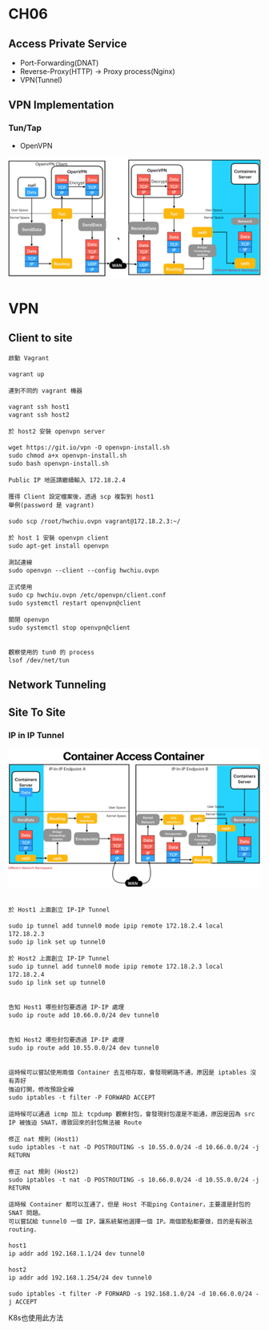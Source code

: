 # CH06
## Access Private Service
- Port-Forwarding(DNAT)
- Reverse-Proxy(HTTP) -> Proxy process(Nginx) 
- VPN(Tunnel)

## VPN Implementation
### Tun/Tap
- OpenVPN
<img src="https://github.com/cly1213/Linux_networking/blob/main/CH06/image/openvpn.png"/>

# VPN
## Client to site
```
啟動 Vagrant

vagrant up

連到不同的 vagrant 機器

vagrant ssh host1
vagrant ssh host2

於 host2 安裝 openvpn server

wget https://git.io/vpn -O openvpn-install.sh
sudo chmod a+x openvpn-install.sh
sudo bash openvpn-install.sh

Public IP 地區請繼續輸入 172.18.2.4

獲得 Client 設定檔案後，透過 scp 複製到 host1
舉例(password 是 vagrant)

sudo scp /root/hwchiu.ovpn vagrant@172.18.2.3:~/

於 host 1 安裝 openvpn client
sudo apt-get install openvpn

測試連線
sudo openvpn --client --config hwchiu.ovpn

正式使用
sudo cp hwchiu.ovpn /etc/openvpn/client.conf
sudo systemctl restart openvpn@client

關閉 openvpn
sudo systemctl stop openvpn@client


觀察使用的 tun0 的 process
lsof /dev/net/tun
```
## Network Tunneling
## Site To Site
### IP in IP Tunnel
<img src="https://github.com/cly1213/Linux_networking/blob/main/CH06/image/ipinip.png"/>

```

於 Host1 上面創立 IP-IP Tunnel

sudo ip tunnel add tunnel0 mode ipip remote 172.18.2.4 local 172.18.2.3
sudo ip link set up tunnel0

於 Host2 上面創立 IP-IP Tunnel
sudo ip tunnel add tunnel0 mode ipip remote 172.18.2.3 local 172.18.2.4
sudo ip link set up tunnel0


告知 Host1 哪些封包要透過 IP-IP 處理
sudo ip route add 10.66.0.0/24 dev tunnel0


告知 Host2 哪些封包要透過 IP-IP 處理
sudo ip route add 10.55.0.0/24 dev tunnel0


這時候可以嘗試使用兩個 Container 去互相存取，會發現網路不通，原因是 iptables 沒有弄好
強迫打開，修改預設全線
sudo iptables -t filter -P FORWARD ACCEPT

這時候可以通過 icmp 加上 tcpdump 觀察封包，會發現封包還是不能通，原因是因為 src IP 被強迫 SNAT，導致回來的封包無法被 Route

修正 nat 規則 (Host1)
sudo iptables -t nat -D POSTROUTING -s 10.55.0.0/24 -d 10.66.0.0/24 -j RETURN

修正 nat 規則 (Host2)
sudo iptables -t nat -D POSTROUTING -s 10.66.0.0/24 -d 10.55.0.0/24 -j RETURN

這時候 Container 都可以互通了，但是 Host 不能ping Container，主要還是封包的 SNAT 問題。
可以嘗試給 tunnel0 一個 IP，讓系統幫他選擇一個 IP。兩個節點都要做，目的是有辦法 routing.

host1
ip addr add 192.168.1.1/24 dev tunnel0

host2
ip addr add 192.168.1.254/24 dev tunnel0

sudo iptables -t filter -P FORWARD -s 192.168.1.0/24 -d 10.66.0.0/24 -j ACCEPT

```

K8s也使用此方法